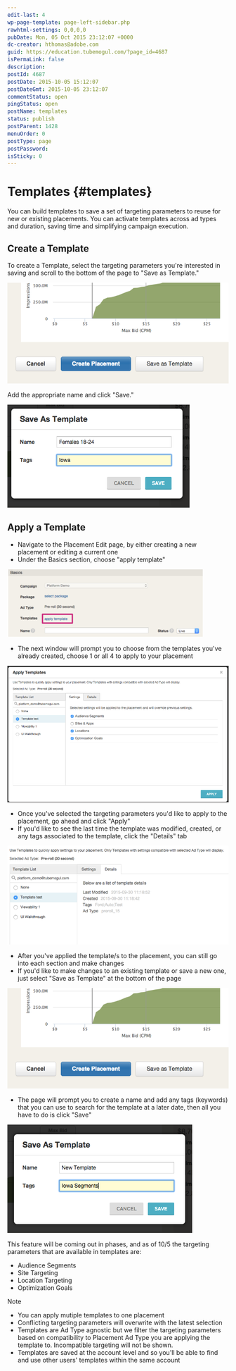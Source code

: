 ```yaml
---
edit-last: 4
wp-page-template: page-left-sidebar.php
rawhtml-settings: 0,0,0,0
pubDate: Mon, 05 Oct 2015 23:12:07 +0000
dc-creator: hthomas@adobe.com
guid: https://education.tubemogul.com/?page_id=4687
isPermaLink: false
description: 
postId: 4687
postDate: 2015-10-05 15:12:07
postDateGmt: 2015-10-05 23:12:07
commentStatus: open
pingStatus: open
postName: templates
status: publish
postParent: 1428
menuOrder: 0
postType: page
postPassword: 
isSticky: 0
---
```


# Templates {#templates}

You can build templates to save a set of targeting parameters to reuse for new or existing placements. You can activate templates across ad types and duration, saving time and simplifying campaign execution.

## Create a Template

To create a Template, select the targeting parameters you're interested in saving and scroll to the bottom of the page to "Save as Template."

[ ![temp4](assets/temp4.png)](assets/temp4.png)

Add the appropriate name and click "Save."

[ ![temp5](assets/temp5.png)](assets/temp5.png)

## Apply a Template

* Navigate to the Placement Edit page, by either creating a new placement or editing a current one
* Under the Basics section, choose "apply template"

[ ![template1](assets/template1.png)](assets/template1.png)
 

* The next window will prompt you to choose from the templates you've already created, choose 1 or all 4 to apply to your placement

[ ![templates2](assets/templates2.png)](assets/templates2.png)

* Once you've selected the targeting parameters you'd like to apply to the placement, go ahead and click "Apply"
* If you'd like to see the last time the template was modified, created, or any tags associated to the template, click the "Details" tab

[ ![temp3](assets/temp3.png)](assets/temp3.png)
 

* After you've applied the template/s to the placement, you can still go into each section and make changes
* If you'd like to make changes to an existing template or save a new one, just select "Save as Template" at the bottom of the page

[ ![temp4](assets/temp4.png)](assets/temp4.png)
 

* The page will prompt you to create a name and add any tags (keywords) that you can use to search for the template at a later date, then all you have to do is click "Save"

[ ![temp6](assets/temp6.png)](assets/temp6.png)

 
This feature will be coming out in phases, and as of 10/5 the targeting parameters that are available in templates are:

* Audience Segments
* Site Targeting
* Location Targeting
* Optimization Goals

>[!NOTE]
>
>* You can apply mutiple templates to one placement
>* Conflicting targeting parameters will overwrite with the latest selection
>* Templates are Ad Type agnostic but we filter the targeting parameters based on compatibility to Placement Ad Type you are applying the template to. Incompatible targeting will not be shown.
>* Templates are saved at the account level and so you'll be able to find and use other users' templates within the same account

